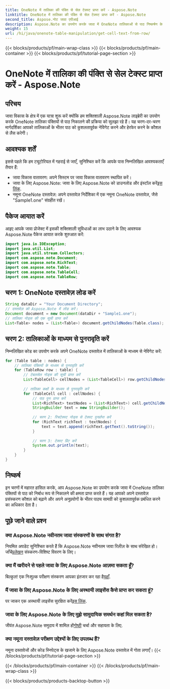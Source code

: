 ```yaml
---
title: OneNote में तालिका की पंक्ति से सेल टेक्स्ट प्राप्त करें - Aspose.Note
linktitle: OneNote में तालिका की पंक्ति से सेल टेक्स्ट प्राप्त करें - Aspose.Note
second_title: Aspose.नोट जावा एपीआई
description: Aspose.Note का उपयोग करके जावा में OneNote तालिकाओं से पाठ निष्कर्षण के रहस्यों को अनलॉक करें। अपने दस्तावेज़ प्रसंस्करण कौशल को बढ़ाने के लिए हमारी चरण-दर-चरण मार्गदर्शिका का पालन करें।
weight: 15
url: /hi/java/onenote-table-manipulation/get-cell-text-from-row/
---
```


{{< blocks/products/pf/main-wrap-class >}}
{{< blocks/products/pf/main-container >}}
{{< blocks/products/pf/tutorial-page-section >}}

# OneNote में तालिका की पंक्ति से सेल टेक्स्ट प्राप्त करें - Aspose.Note

## परिचय
जावा विकास के क्षेत्र में एक यात्रा शुरू करें क्योंकि हम शक्तिशाली Aspose.Note लाइब्रेरी का उपयोग करके OneNote तालिका पंक्तियों से पाठ निकालने की प्रक्रिया को सुलझा रहे हैं। यह चरण-दर-चरण मार्गदर्शिका आपको तालिकाओं के भीतर पाठ को कुशलतापूर्वक नेविगेट करने और हेरफेर करने के कौशल से लैस करेगी।
## आवश्यक शर्तें
इससे पहले कि हम ट्यूटोरियल में गहराई से जाएँ, सुनिश्चित करें कि आपके पास निम्नलिखित आवश्यकताएँ तैयार हैं:
- जावा विकास वातावरण: अपने सिस्टम पर जावा विकास वातावरण स्थापित करें।
-  जावा के लिए Aspose.Note: जावा के लिए Aspose.Note को डाउनलोड और इंस्टॉल करें[इस लिंक](https://releases.aspose.com/note/java/).
- नमूना OneNote दस्तावेज़: अपने दस्तावेज़ निर्देशिका में एक नमूना OneNote दस्तावेज़, जैसे "Sample1.one" संग्रहीत रखें।
## पैकेज आयात करें
आइए आपके जावा प्रोजेक्ट में इसकी शक्तिशाली सुविधाओं का लाभ उठाने के लिए आवश्यक Aspose.Note पैकेज आयात करके शुरुआत करें:
```java
import java.io.IOException;
import java.util.List;
import java.util.stream.Collectors;
import com.aspose.note.Document;
import com.aspose.note.RichText;
import com.aspose.note.Table;
import com.aspose.note.TableCell;
import com.aspose.note.TableRow;
```
## चरण 1: OneNote दस्तावेज़ लोड करें
```java
String dataDir = "Your Document Directory";
// दस्तावेज़ को Aspose.Note में लोड करें।
Document document = new Document(dataDir + "Sample1.one");
// तालिका नोड्स की एक सूची प्राप्त करें
List<Table> nodes = (List<Table>) document.getChildNodes(Table.class);
```
## चरण 2: तालिकाओं के माध्यम से पुनरावृति करें
निम्नलिखित कोड का उपयोग करके अपने OneNote दस्तावेज़ में तालिकाओं के माध्यम से नेविगेट करें:
```java
for (Table table : nodes) {
    // तालिका पंक्तियों के माध्यम से पुनरावृति करें
    for (TableRow row : table) {
        // टेबलसेल नोड्स की सूची प्राप्त करें
        List<TableCell> cellNodes = (List<TableCell>) row.getChildNodes(TableCell.class);
        
        // तालिका कक्षों के माध्यम से पुनरावृति करें
        for (TableCell cell : cellNodes) {
            // पाठ पुनः प्राप्त करें
            List<RichText> textNodes = (List<RichText>) cell.getChildNodes(RichText.class);
            StringBuilder text = new StringBuilder();
            
            // चरण 2: रिचटेक्स्ट नोड्स से टेक्स्ट पुनर्प्राप्त करें
            for (RichText richText : textNodes) {
                text = text.append(richText.getText().toString());
            }
            
            // चरण 3: टेक्स्ट प्रिंट करें
            System.out.println(text);
        }
    }
}
```
## निष्कर्ष
इन चरणों में महारत हासिल करके, आप Aspose.Note का उपयोग करके जावा में OneNote तालिका पंक्तियों से पाठ को निर्बाध रूप से निकालने की क्षमता प्राप्त करते हैं। यह आपको अपने दस्तावेज़ प्रसंस्करण कौशल को बढ़ाने और अपने अनुप्रयोगों के भीतर पाठ्य सामग्री को कुशलतापूर्वक प्रबंधित करने का अधिकार देता है।
## पूछे जाने वाले प्रश्न
### क्या Aspose.Note नवीनतम जावा संस्करणों के साथ संगत है?
 नियमित अपडेट सुनिश्चित करते हैं कि Aspose.Note नवीनतम जावा रिलीज़ के साथ संरेखित हो। जाँचें[प्रलेखन](https://reference.aspose.com/note/java/) संस्करण-विशिष्ट विवरण के लिए।
### क्या मैं खरीदने से पहले जावा के लिए Aspose.Note आज़मा सकता हूँ?
बिल्कुल! एक निःशुल्क परीक्षण संस्करण आपका इंतजार कर रहा है[यहाँ](https://releases.aspose.com/).
### मैं जावा के लिए Aspose.Note के लिए अस्थायी लाइसेंस कैसे प्राप्त कर सकता हूं?
 पर जाकर एक अस्थायी लाइसेंस सुरक्षित करें[इस लिंक](https://purchase.aspose.com/temporary-license/).
### जावा के लिए Aspose.Note के लिए मुझे सामुदायिक समर्थन कहां मिल सकता है?
 जीवंत Aspose.Note समुदाय में शामिल हों[गोष्ठी](https://forum.aspose.com/c/note/28) चर्चा और सहायता के लिए.
### क्या नमूना दस्तावेज़ परीक्षण उद्देश्यों के लिए उपलब्ध हैं?
नमूना दस्तावेजों और कोड स्निपेट्स के खजाने के लिए Aspose.Note दस्तावेज़ में गोता लगाएँ।
{{< /blocks/products/pf/tutorial-page-section >}}

{{< /blocks/products/pf/main-container >}}
{{< /blocks/products/pf/main-wrap-class >}}

{{< blocks/products/products-backtop-button >}}
